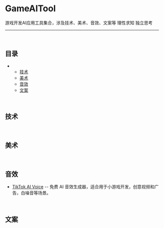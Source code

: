 # GameAITool
游戏开发AI应用工具集合，涉及技术、美术、音效、文案等 
理性求知 独立思考    
___
<br>

## 目录
-
    - [技术](#技术)
    - [美术](#美术)
    - [音效](#音效)
    - [文案](#文案) 
<br>

## 技术

<br>


## 美术

<br>

## 音效
* [TikTok AI Voice](https://tiktokvoice.net/en/sounds-effect?utm_source=gapis.money) -- 免费 AI 音效生成器，适合用于小游戏开发，创意视频和广告，白噪音等场景。
<br>

## 文案

<br>
